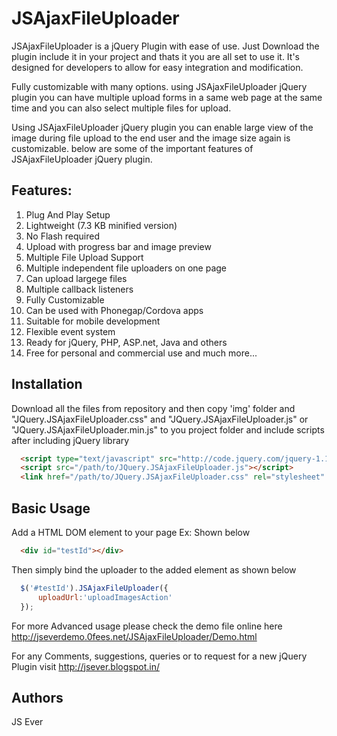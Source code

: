 JSAjaxFileUploader
==================

JSAjaxFileUploader is a jQuery Plugin with ease of use. Just Download the  plugin include it in your project and thats it you are all set to use it. It's designed for developers to allow for easy integration and modification.

Fully customizable with many options. using  JSAjaxFileUploader jQuery plugin you can have multiple upload forms in a same web page at the same time and you can also select multiple files for upload.

Using JSAjaxFileUploader jQuery plugin you can enable large view of the image during file upload to the end user and the image size again is customizable. below are some of the important features of JSAjaxFileUploader jQuery plugin.


## Features:

1. Plug And Play Setup
2. Lightweight (7.3 KB minified version)
3. No Flash required
4. Upload with progress bar and image preview
5. Multiple File Upload Support
6. Multiple independent file uploaders on one page
7. Can upload largege files
8. Multiple callback listeners
9. Fully Customizable
10. Can be used with Phonegap/Cordova apps
11. Suitable for mobile development
12. Flexible event system
13. Ready for jQuery, PHP, ASP.net, Java and others
14. Free for personal and commercial use and much more...



## Installation

Download all the files from repository and then copy 'img' folder and "JQuery.JSAjaxFileUploader.css" and "JQuery.JSAjaxFileUploader.js" or "JQuery.JSAjaxFileUploader.min.js" to you project folder and include scripts after including jQuery library

```html
  <script type="text/javascript" src="http://code.jquery.com/jquery-1.11.0.min.js"></script>
  <script src="/path/to/JQuery.JSAjaxFileUploader.js"></script>
  <link href="/path/to/JQuery.JSAjaxFileUploader.css" rel="stylesheet" type="text/css" />
```

## Basic Usage

Add a HTML DOM element to your page Ex: Shown below
```html
  <div id="testId"></div>
```

Then simply bind the uploader to the added element as shown below

```javascript
  $('#testId').JSAjaxFileUploader({
      uploadUrl:'uploadImagesAction'
  });
```

For more Advanced usage please check the demo file online here http://jseverdemo.0fees.net/JSAjaxFileUploader/Demo.html

For any Comments, suggestions, queries or to request for a new jQuery Plugin visit http://jsever.blogspot.in/

## Authors
JS Ever

